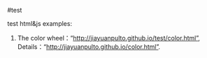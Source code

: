 #test

test html&js examples:

1. The color wheel：“http://jiayuanpulto.github.io/test/color.html”, Details：“http://jiayuanpulto.github.io/color.html”.
